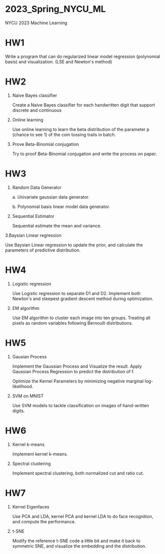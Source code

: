 # 2023_Spring_NYCU_ML
NYCU 2023 Machine Learning

# HW1

  Write a program that can do regularized linear model regression (polynomial basis) and visualization. (LSE and Newton's method)

# HW2

1. Naive Bayes classifier 

    Create a Naive Bayes classifier for each handwritten digit that support discrete and continuous

2. Online learning
   
    Use online learning to learn the beta distribution of the parameter p (chance to see 1) of the coin tossing trails in batch.

3. Prove Beta-Binomial conjugation

    Try to proof Beta-Binomial conjugation and write the process on paper.

# HW3

1. Random Data Generator

   a. Univariate gaussian data generator.

   b. Polynomial basis linear model data generator.

2. Sequential Estimator

   Sequential estimate the mean and variance.

3.Baysian Linear regression

  Use Baysian Linear regression to update the prior, and calculate the parameters of predictive distribution.

# HW4

1. Logistic regression

   Use Logistic regression to separate D1 and D2. Implement both Newton's and steepest gradient descent method during optimization.

2. EM algorithm

   Use EM algorithm to cluster each image into ten groups. Treating all pixels as random variables following Bernoulli distributions.

# HW5

1. Gausian Process

   Implement the Gaussian Process and Visualize the result. Apply Gaussian Process Regression to predict the distribution of f. 
  
   Optimize the Kernel Parameters by minimizing negative marginal log-likelihood.

2. SVM on MNIST

   Use SVM models to tackle classification on images of hand-written digits.

# HW6

1. Kernel k-means

   Implement kernel k-means.

2. Spectral clustering

   Implement spectral clustering, both normalized cut and ratio cut.

# HW7

1. Kernel Eigenfaces

   Use PCA and LDA, kernel PCA and kernel LDA to do face recognition, and compute the performance.

2. t-SNE

   Modify the reference t-SNE code a little bit and make it back to symmetric SNE, and visualize the embedding and the distribution.

